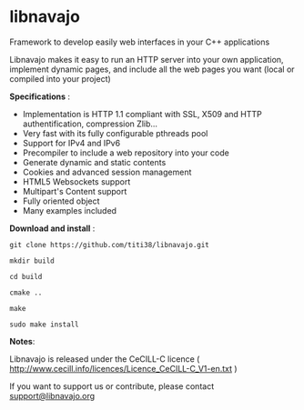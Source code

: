 # libnavajo

Framework to develop easily web interfaces in your C++ applications

Libnavajo makes it easy to run an HTTP server into your own application, implement dynamic pages, and include all the web pages you want (local or compiled into your project)


**Specifications** :

* Implementation is HTTP 1.1 compliant with SSL, X509 and HTTP authentification, compression Zlib...
* Very fast with its fully configurable pthreads pool
* Support for IPv4 and IPv6
* Precompiler to include a web repository into your code
* Generate dynamic and static contents 
* Cookies and advanced session management
* HTML5 Websockets support
* Multipart's Content support
* Fully oriented object
* Many examples included

**Download and install** :

    git clone https://github.com/titi38/libnavajo.git

    mkdir build

    cd build

    cmake ..

    make

    sudo make install


**Notes**:

Libnavajo is released under the CeCILL-C licence ( http://www.cecill.info/licences/Licence_CeCILL-C_V1-en.txt ) 

If you want to support us or contribute, please contact support@libnavajo.org
